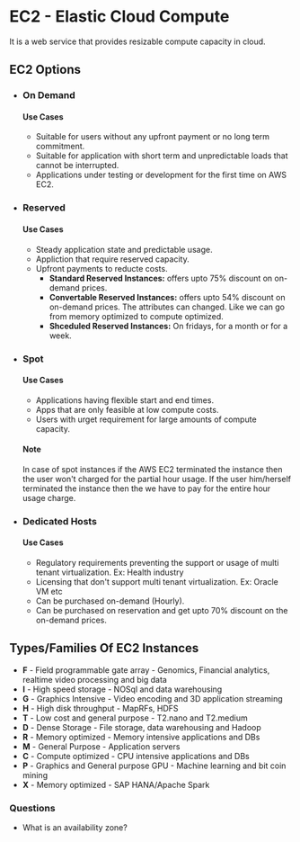 # EC2 - Elastic Cloud Compute

It is a web service that provides resizable compute capacity in cloud.

## EC2 Options

- ### On Demand
  #### Use Cases
  - Suitable for users without any upfront payment or no long term commitment.
  - Suitable for application with short term and unpredictable loads that cannot be interrupted.
  - Applications under testing or development for the first time on AWS EC2.
- ### Reserved
  #### Use Cases
  - Steady application state and predictable usage.
  - Appliction that require reserved capacity.
  - Upfront payments to reducte costs.
    - **Standard Reserved Instances:** offers upto 75% discount on on-demand prices.
    - **Convertable Reserved Instances:** offers upto 54% discount on on-demand prices. The attributes can changed. Like we can go from memory optimized to compute optimized.
    - **Shceduled Reserved Instances:** On fridays, for a month or for a week.
- ### Spot
  #### Use Cases
  - Applications having flexible start and end times.
  - Apps that are only feasible at low compute costs.
  - Users with urget requirement for large amounts of compute capacity.
  #### Note
  In case of spot instances if the AWS EC2 terminated the instance then the user won't charged for the partial hour usage. If the user him/herself terminated the instance then the we have to pay for the entire hour usage charge.
- ### Dedicated Hosts
  #### Use Cases
  - Regulatory requirements preventing the support or usage of multi tenant virtualization. Ex: Health industry
  - Licensing that don't support multi tenant virtualization. Ex: Oracle VM etc
  - Can be purchased on-demand (Hourly).
  - Can be purchased on reservation and get upto 70% discount on the on-demand prices.

## Types/Families Of EC2 Instances

- **F** - Field programmable gate array - Genomics, Financial analytics, realtime video processing and big data
- **I** - High speed storage - NOSql and data warehousing
- **G** - Graphics Intensive - Video encoding and 3D application streaming
- **H** - High disk throughput - MapRFs, HDFS
- **T** - Low cost and general purpose - T2.nano and T2.medium
- **D** - Dense Storage - File storage, data warehousing and Hadoop
- **R** - Memory optimized - Memory intensive applications and DBs
- **M** - General Purpose - Application servers
- **C** - Compute optimized - CPU intensive applications and DBs
- **P** - Graphics and General purpose GPU - Machine learning and bit coin mining
- **X** - Memory optimized - SAP HANA/Apache Spark

### Questions

- What is an availability zone?
